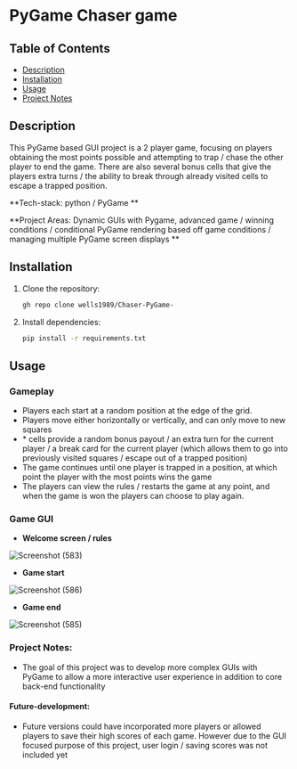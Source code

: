 # PyGame Chaser game

## Table of Contents

- [Description](#description)
- [Installation](#installation)
- [Usage](#usage)
- [Project Notes](#project-notes)

## Description
This PyGame based GUI project is a 2 player game, focusing on players obtaining the most points possible and attempting to trap / chase the other player to end the game. There are also several bonus cells that give the players extra turns / the ability to break through already visited cells to escape a trapped position.


**Tech-stack: python / PyGame **

**Project Areas: Dynamic GUIs with Pygame, advanced game / winning conditions / conditional PyGame rendering based off game conditions / managing multiple PyGame screen displays  **

## Installation

1. Clone the repository:

   ```bash
   gh repo clone wells1989/Chaser-PyGame-

2. Install dependencies:

   ```bash
   pip install -r requirements.txt 


## Usage
### Gameplay
- Players each start at a random position at the edge of the grid.
- Players move either horizontally or vertically, and can only move to new squares
- \* cells provide a random bonus payout / an extra turn for the current player / a break card for the current player (which allows them to go into previously visited squares / escape out of a trapped position)
- The game continues until one player is trapped in a position, at which point the player with the most points wins the game
- The players can view the rules / restarts the game at any point, and when the game is won the players can choose to play again.

### Game GUI
- **Welcome screen / rules**

![Screenshot (583)](https://github.com/wells1989/Full-stack-blog/assets/122035759/cfab8e9a-e71c-4f49-b875-b4df4037b55c)

- **Game start**

![Screenshot (586)](https://github.com/wells1989/Full-stack-blog/assets/122035759/08cdd178-7f0a-4386-b3d9-009c07c15230)

- **Game end**

![Screenshot (585)](https://github.com/wells1989/Full-stack-blog/assets/122035759/95c654d2-8877-454a-842d-07ac88664c38)
  

### Project Notes:
- The goal of this project was to develop more complex GUIs with PyGame to allow a more interactive user experience in addition to core back-end functionality

#### Future-development:
- Future versions could have incorporated more players or allowed players to save their high scores of each game. However due to the GUI focused purpose of this project, user login / saving scores was not included yet
